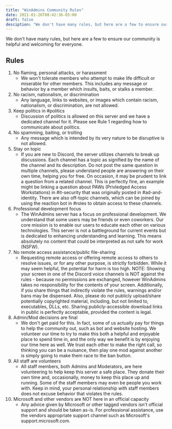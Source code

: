 ```yaml
---
title: "WinAdmins Community Rules"
date: 2021-01-26T08:42:36-05:00
draft: false
desciption: "We don't have many rules, but here are a few to ensure our community is helpful and welcoming for everyone."
---
```


We don't have many rules, but here are a few to ensure our community is helpful and welcoming for everyone.

## Rules

1. No flaming, personal attacks, or harassment
    - We won't tolerate members who attempt to make life difficult or miserable for other members. This includes any message or behavior by a member which insults, baits, or stalks a member.
2. No racism, nationalism, or discrimination
    - Any language, links to websites, or images which contain racism, nationalism, or discrimination, are not allowed.
3. Keep politics in #politics
    - Discussion of politics is allowed on this server and we have a dedicated channel for it. Please see Rule 1 regarding how to communicate about politics.
4. No spamming, baiting, or trolling
    - Any message which is intended by its very nature to be disruptive is not allowed.
5. Stay on topic
    - If you are new to Discord, the server utilizes channels to break up discussions. Each channel has a topic as signified by the name of the channel and its description. Do not post the same question in multiple channels, please understand people are answering on their own time, helping you for free. On occasion, it may be prudent to link a question from a related channel. This is perfectly fine, an example might be linking a question about PAWs (Privledged Access Workstations) in #it-security that was originally posted in #ad-and-identity. There are also off-topic channels, which can be joined by using the reaction bot in #roles to obtain access to these channels.
6. Professional development focus
    - The WinAdmins server has a focus on professional development. We understand that some users may be friends or even coworkers. Our core mission is to enable our users to educate each other on various technologies. This server is not a battleground for current events but is dedicated to enhancing understanding and learning. This means absolutely no content that could be interpreted as not safe for work (NSFW).
7. No remote access assistance/public file-sharing
    - Requesting remote access or offering remote access to others to resolve issues, or for any other purpose, is strictly forbidden. While it may seem helpful, the potential for harm is too high. NOTE: Showing your screen in one of the Discord voice channels is NOT against the rules - because no permissions are exchanged, however WinAdmins takes no responsibility for the contents of your screen. Additionally, if you share things that indirectly violate the rules, warnings and/or bans may be dispensed. Also, please do not publicly upload/share potentially copyrighted material, including, but not limited to, executables, DLLs, etc. Sharing publicly-accessible download links in public is perfectly acceptable, provided the content is legal.
8. Admin/Mod decisions are final
    - We don't get paid for this. In fact, some of us actually pay for things to help the community out, such as bot and website hosting. We volunteer our time to try to make this both a helpful and enjoyable place to spend time in, and the only way we benefit is by enjoying our time here as well. We trust each other to make the right call, so thinking you can be a nuisance, then play one mod against another is simply going to make them race to the ban button.
9. All staff are volunteers
    - All staff members, both Admins and Moderators, are here volunteering to help keep this server a safe place. They donate their own time and, occasionally, money to keep this place up and running. Some of the staff members may even be people you work with. Keep in mind, your personal relationship with staff members does not excuse behavior that violates the rules.
10. Microsoft and other vendors are NOT here in an official capacity
    - Any advice given by Microsoft or other tagged vendors isn't official support and should be taken as-is. For professional assistance, use the vendors appropriate support channel such as Microsoft's support.microsoft.com.
